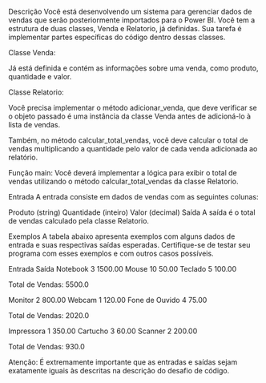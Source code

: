 Descrição
Você está desenvolvendo um sistema para gerenciar dados de vendas que serão posteriormente importados para o Power BI. Você tem a estrutura de duas classes, Venda e Relatorio, já definidas. Sua tarefa é implementar partes específicas do código dentro dessas classes.

Classe Venda:

Já está definida e contém as informações sobre uma venda, como produto, quantidade e valor.

Classe Relatorio:

Você precisa implementar o método adicionar_venda, que deve verificar se o objeto passado é uma instância da classe Venda antes de adicioná-lo à lista de vendas.

Também, no método calcular_total_vendas, você deve calcular o total de vendas multiplicando a quantidade pelo valor de cada venda adicionada ao relatório.

Função main:
Você deverá implementar a lógica para exibir o total de vendas utilizando o método calcular_total_vendas da classe Relatorio.

Entrada
A entrada consiste em dados de vendas com as seguintes colunas:

Produto (string)
Quantidade (inteiro)
Valor (decimal)
Saída
A saída é o total de vendas calculado pela classe Relatorio.

Exemplos
A tabela abaixo apresenta exemplos com alguns dados de entrada e suas respectivas saídas esperadas. Certifique-se de testar seu programa com esses exemplos e com outros casos possíveis.

Entrada	Saída
Notebook
3
1500.00
Mouse
10
50.00
Teclado
5
100.00	

Total de Vendas: 5500.0

Monitor
2
800.00
Webcam
1
120.00
Fone de Ouvido
4
75.00	

Total de Vendas: 2020.0

Impressora
1
350.00
Cartucho
3
60.00
Scanner
2
200.00	

Total de Vendas: 930.0

Atenção: É extremamente importante que as entradas e saídas sejam exatamente iguais às descritas na descrição do desafio de código.